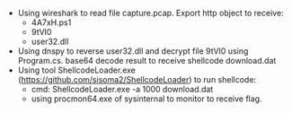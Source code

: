 - Using wireshark to read file capture.pcap. Export http object to receive:
  + 4A7xH.ps1
  + 9tVI0
  + user32.dll
- Using dnspy to reverse user32.dll and decrypt file 9tVI0 using Program.cs. base64 decode result to receive shellcode download.dat
- Using tool ShellcodeLoader.exe (https://github.com/sisoma2/ShellcodeLoader) to run shellcode:
  + cmd: ShellcodeLoader.exe  -a 1000 download.dat
  + using procmon64.exe of sysinternal to monitor to receive flag.
